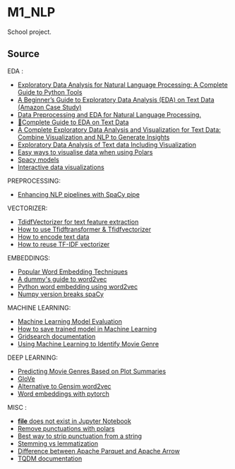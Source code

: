 # M1_NLP
School project.


## Source

EDA :
- [Exploratory Data Analysis for Natural Language Processing: A Complete Guide to Python Tools](https://neptune.ai/blog/exploratory-data-analysis-natural-language-processing-tools) 
- [A Beginner’s Guide to Exploratory Data Analysis (EDA) on Text Data (Amazon Case Study)](https://www.analyticsvidhya.com/blog/2020/04/beginners-guide-exploratory-data-analysis-text-data/)
- [Data Preprocessing and EDA for Natural Language Processing.](https://medium.com/geekculture/data-preprocessing-and-eda-for-natural-language-processing-56e45c1df36d)
- [📖Complete Guide to EDA on Text Data](https://www.kaggle.com/code/harshsingh2209/complete-guide-to-eda-on-text-data)
- [A Complete Exploratory Data Analysis and Visualization for Text Data: Combine Visualization and NLP to Generate Insights](https://www.kdnuggets.com/2019/05/complete-exploratory-data-analysis-visualization-text-data.html)
- [Exploratory Data Analysis of Text data Including Visualization](https://regenerativetoday.com/exploratory-data-analysis-of-text-data-including-visualization-and-sentiment-analysis/)
- [Easy ways to visualise data when using Polars](https://r-brink.medium.com/easy-ways-to-visualise-data-when-using-polars-e2756bc5dd37)
- [Spacy models](https://spacy.io/models)
- [Interactive data visualizations](https://jupyterbook.org/en/stable/interactive/interactive.html)

PREPROCESSING:
- [Enhancing NLP pipelines with SpaCy pipe](https://www.analyticsvidhya.com/blog/2023/08/nlp-pipelines-with-spacy/)

VECTORIZER:
- [TdidfVectorizer for text feature extraction](https://medium.com/@masudowolabi/how-to-use-sklearns-tfidfvectorizer-for-text-feature-extraction-in-model-testing-e1221fd274f8)
- [How to use Tfidftransformer & Tfidfvectorizer ](https://kavita-ganesan.com/tfidftransformer-tfidfvectorizer-usage-differences/)
- [How to encode text data](https://machinelearningmastery.com/prepare-text-data-machine-learning-scikit-learn/)
- [How to reuse TF-IDF vectorizer](https://stackoverflow.com/questions/29788047/keep-tfidf-result-for-predicting-new-content)

EMBEDDINGS:
- [Popular Word Embedding Techniques](https://dataaspirant.com/word-embedding-techniques-nlp/)
- [A dummy's guide to word2vec](https://medium.com/@manansuri/a-dummys-guide-to-word2vec-456444f3c673)
- [Python word embedding using word2vec](https://www.geeksforgeeks.org/python-word-embedding-using-word2vec/)
- [Numpy version breaks spaCy](https://github.com/explosion/spaCy/issues/13528)

MACHINE LEARNING:
- [Machine Learning Model Evaluation](https://www.geeksforgeeks.org/machine-learning/machine-learning-model-evaluation/)
- [How to save trained model in Machine Learning](https://neptune.ai/blog/saving-trained-model-in-python)
- [Gridsearch documentation](https://scikit-learn.org/stable/modules/generated/sklearn.model_selection.GridSearchCV.html)
- [Using Machine Learning to Identify Movie Genre](https://conferences.computer.org/ictapub/pdfs/ITCA2020-6EIiKprXTS23UiQ2usLpR0/114100a001/114100a001.pdf)

DEEP LEARNING:
- [Predicting Movie Genres Based on Plot Summaries](https://www.researchgate.net/publication/322517980_Predicting_Movie_Genres_Based_on_Plot_Summaries)
- [GloVe](https://nlp.stanford.edu/projects/glove/)
- [Alternative to Gensim word2vec](https://www.quora.com/Are-there-any-more-modern-alternatives-to-word2vec)
- [Word embeddings with pytorch](https://www.pythonprog.com/word-embeddings/)

MISC :
- [__file__ does not exist in Jupyter Notebook](https://stackoverflow.com/questions/39125532/file-does-not-exist-in-jupyter-notebook)
- [Remove punctuations with polars](https://stackoverflow.com/questions/71468399/python-polars-regex-remove-non-english-keep-numbers-punctuations-and-emojis)
- [Best way to strip punctuation from a string](https://stackoverflow.com/questions/265960/best-way-to-strip-punctuation-from-a-string)
- [Stemming vs lemmatization](https://www.analyticsvidhya.com/blog/2022/06/stemming-vs-lemmatization-in-nlp-must-know-differences/)
- [Difference between Apache Parquet and Apache Arrow](https://medium.com/@rramiz.rraza/what-is-apache-arrow-and-how-it-differs-from-apache-parquet-c2b17ef4b00)
- [TQDM documentation](https://tqdm.github.io/)